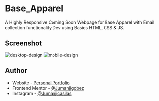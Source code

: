 # Base_Apparel
A Highly Responsive Coming Soon Webpage for Base Apparel with Email collection functionality Dev using Basics HTML, CSS &amp; JS.

## Screenshot
![desktop-design](https://github.com/Jumanjigobez/Base_Apparel/assets/73429193/46029e28-ab67-4b61-ab58-864d14215ff9)  ![mobile-design](https://github.com/Jumanjigobez/Base_Apparel/assets/73429193/30e8d0b8-6b0f-4f57-a456-544a52772305)

## Author
- Website - [Personal Portfolio](https://jumanjigobez.github.io/personal_portfolio/)
- Frontend Mentor - [@Jumanjigobez](https://www.frontendmentor.io/profile/Jumanjigobez)
- Instagram - [@Jumanjicasilas](https://www.instagram.com/jumanjicasilas)

